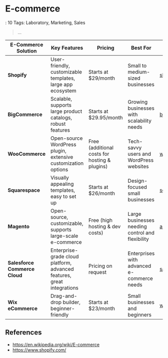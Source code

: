# E-commerce

: 10
Tags: Laboratory, Marketing, Sales

> …
> 

| **E-Commerce Solution** | **Key Features** | **Pricing** | **Best For** | **Website** |
| --- | --- | --- | --- | --- |
| **Shopify** | User-friendly, customizable templates, large app ecosystem | Starts at $29/month | Small to medium-sized businesses | [shopify.com](https://www.shopify.com/) |
| **BigCommerce** | Scalable, supports large product catalogs, robust features | Starts at $29.95/month | Growing businesses with scalability needs | [bigcommerce.com](https://www.bigcommerce.com/) |
| **WooCommerce** | Open-source WordPress plugin, extensive customization options | Free (additional costs for hosting & plugins) | Tech-savvy users and WordPress websites | [woocommerce.com](https://woocommerce.com/) |
| **Squarespace** | Visually appealing templates, easy to set up | Starts at $26/month | Design-focused small businesses | [squarespace.com](https://www.squarespace.com/) |
| **Magento** | Open-source, customizable, supports large-scale e-commerce | Free (high hosting & dev costs) | Large businesses needing control and flexibility | [adobe.com/magento](https://www.adobe.com/magento) |
| **Salesforce Commerce Cloud** | Enterprise-grade cloud platform, advanced features, great integrations | Pricing on request | Enterprises with advanced e-commerce needs | [salesforce.com](https://www.salesforce.com/) |
| **Wix eCommerce** | Drag-and-drop builder, beginner-friendly | Starts at $23/month | Small businesses and beginners | [wix.com](https://www.wix.com/) |

## References

- https://en.wikipedia.org/wiki/E-commerce
- https://www.shopify.com/